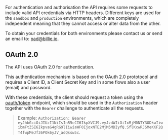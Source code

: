 For authentication and authorisation the API requires some requests to include valid API credentials via HTTP headers.
Different keys are used for the `sandbox` and `production` environments, which are completely independent
meaning that they cannot access or alter data from the other.

To obtain your credentials for both environments please contact us or send an email to: pad@billie.io.

## OAuth 2.0
The API uses OAuth 2.0 for authentication.

This authentication mechanism is based on the OAuth 2.0 prototocol and requires a Client ID, a Client Secret Key and
in some flows also a user (email) and password.

With these credentials, the client should request a token using the [oauth/token](#operation/oauth_token_create) endpoint,
which should be used in the `Authorization` header together with the `Bearer` challenge to authenticate all the requests.

> Example: `Authorization: Bearer eyJhbGciOiJIUzI1NiIsInR5cCI6IkpXVCJ9.eyJzdWIiOiIxMjM0NTY3ODkwIiwibmFtZSI6IkpvaG4gRG9lIiwiaWF0IjoxNTE2MjM5MDIyfQ.SflKxwRJSMeKKF2QT4fwpMeJf36POk6yJV_adQssw5c`.

